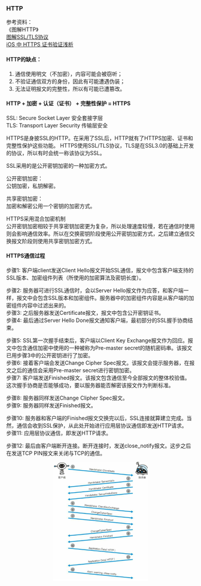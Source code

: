 ### HTTP

参考资料：  
《图解HTTP》    
[图解SSL/TLS协议](http://www.ruanyifeng.com/blog/2014/09/illustration-ssl.html)   
[iOS 中 HTTPS 证书验证浅析](https://mp.weixin.qq.com/s/-fLLTtip509K6pNOTkflPQ)  

#### HTTP的缺点：  
1. 通信使用明文（不加密），内容可能会被窃听；  
2. 不验证通信双方的身份，因此有可能遭遇伪装；  
3. 无法证明报文的完整性，所以有可能已遭篡改。  


#### HTTP + 加密 + 认证（证书） + 完整性保护 = HTTPS

SSL: Secure Socket Layer 安全套接字层  
TLS: Transport Layer Security 传输层安全     

HTTPS是身披SSL的HTTP。在采用了SSL后，HTTP就有了HTTPS加密、证书和完整性保护这些功能。
HTTPS使用SSL/TLS协议，TLS是在SSL3.0的基础上开发的协议，所以有时会统一称该协议为SSL。  

SSL采用的是公开密钥加密的一种加密方式。 

公开密钥加密：  
公钥加密，私钥解密。  

共享密钥加密：   
加密和解密公用一个密钥的加密方式。  
  
HTTPS采用混合加密机制  
公开密钥加密相较于共享密钥加密更为复杂，所以处理速度较慢，若在通信时使用则会影响通信效率。所以在交换密钥阶段使用公开密钥加密方式，之后建立通信交换报文阶段则使用共享密钥加密方式。  

#### HTTPS通信过程  
步骤1: 客户端client发送Client Hello报文开始SSL通信，报文中包含客户端支持的SSL版本、加密组件列表（所使用的加密算法及密钥长度）。  

步骤2: 服务器可进行SSL通信时，会以Server Hello报文作为应答，和客户端一样，报文中会包含SSL版本和加密组件。服务器中的加密组件内容是从客户端的加密组件内容中过滤出来的。  
步骤3: 之后服务器发送Certificate报文，报文中包含公开密钥证书。  
步骤4: 最后通过Server Hello Done报文通知客户端，最初部分的SSL握手协商结束。  

步骤5: SSL第一次握手结束后，客户端以Client Key Exchange报文作为回应。报文中包含通信加密中使用的一种被称为Pre-master secret的随机密码串。该报文已用步骤3中的公开密钥进行了加密。  
步骤6: 接着客户端会发送Change Cipher Spec报文。该报文会提示服务器，在报文之后的通信会采用Pre-master secret进行密钥加密。  
步骤7: 客户端发送Finished报文。该报文包含通信至今全部报文的整体校验值。这次握手协商是否能够成功，要以服务器能否解密该报文作为判断标准。  

步骤8: 服务器同样发送Change Clipher Spec报文。  
步骤9: 服务器同样发送Finished报文。  

步骤10: 服务器和客户端的Finished报文交换完以后，SSL连接就算建立完成。当然，通信会收到SSL保护，从此处开始进行应用层协议通信即发送HTTP请求。  
步骤11: 应用层协议通信，即发送HTTP请求。  

步骤12: 最后由客户端断开连接。断开连接时，发送close_notify报文。这步之后在发送TCP PIN报文来关闭与TCP的通信。  

<div align="center">
<img src=https://raw.githubusercontent.com/KiuShuo/imageSource/master/HTTP/HTTPS%E9%80%9A%E4%BF%A1.png width=50%>
</div>

